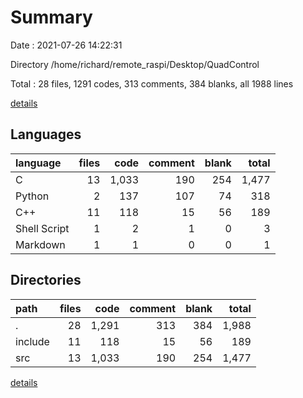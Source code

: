 # Summary

Date : 2021-07-26 14:22:31

Directory /home/richard/remote_raspi/Desktop/QuadControl

Total : 28 files,  1291 codes, 313 comments, 384 blanks, all 1988 lines

[details](details.md)

## Languages
| language | files | code | comment | blank | total |
| :--- | ---: | ---: | ---: | ---: | ---: |
| C | 13 | 1,033 | 190 | 254 | 1,477 |
| Python | 2 | 137 | 107 | 74 | 318 |
| C++ | 11 | 118 | 15 | 56 | 189 |
| Shell Script | 1 | 2 | 1 | 0 | 3 |
| Markdown | 1 | 1 | 0 | 0 | 1 |

## Directories
| path | files | code | comment | blank | total |
| :--- | ---: | ---: | ---: | ---: | ---: |
| . | 28 | 1,291 | 313 | 384 | 1,988 |
| include | 11 | 118 | 15 | 56 | 189 |
| src | 13 | 1,033 | 190 | 254 | 1,477 |

[details](details.md)
